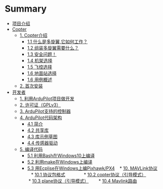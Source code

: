 # Summary

* [项目介绍](README.md)
* [Copter](copter/copter.md)
    * [1. Copter介绍](copter/1_Introducin-Copter.md)
        * [1.1 什么是多旋翼,它如何工作？](copter/1_1_How-Multicopters-work.md)
        * [1.2 组装多旋翼需要什么？](copter/1_2_What-U-will-need.md)
        * [1.3 安全问题！](copter/1_3_MultiCopter-Safety.md)
        * [1.4 机架选择](copter/1_4_Choosing-a-MultiCopter-Frame.md) 
        * [1.5 飞控选择](copter/1_5_Choosing-a-Flight-Controller.md) 
        * [1.6 地面站选择](copter/1_6_Choosing-a-Ground-Station.md)
        * [1.6 用例概述](copter/1_7_Copter-Use-Case-Overview.md) 
    * [2. 首次安装](copter/2_First-Time-Setup.md)
* [开发者](Dev/Dev.md)
    * [1. 利用ArduPilot项目做开发](Dev/1_where-to-get-the-code.md)
    * [2. 许可证（GPLv3）](Dev/2_license-gplv3.md)
    * [3. ArduPilot支持的控制器](Dev/3_supported-autopilot-controller-boards.md)
    * [4. ArduPilot代码架构](Dev/4_learning-the-ardupilot-codebase.md)
        * [4.1 简介](Dev/4_1_learning-ardupilot-introduction.md)
        * [4.2 共享库](Dev/4_2_apmcopter-programming-libraries.md)
        * [4.3 库示例草图](Dev/4_3_learning-ardupilot-the-example-sketches.md)
        * [4.4 传感器驱动](Dev/4_4_code-overview-sensor-drivers.md)
    * [5. 编译代码](Dev/5_building-the-code.md)
        * [5.1 利用Bash在Windows10上编译](Dev/5_1_building-ardupilot-onwindows10.md)
        * [5.2 利用make在Windows上编译](Dev/5_2_building-px4-with-make.md)
        * [5.3 用Ecplise在Windows上编Pixhawk/PX4](5_3_editing-the-code-with-eclipse.md)
    * [10. MAVLink协议](Dev/10_mavlink-commands.md)
        * [10.1 协议包格式](Dev/10_1_Command-package-format.md)        
        * [10.2 copter协议（引导模式）](Dev/10_2_Copter-Commands(guided-mode).md)        
        * [10.3 plane协议（引导模式）](Dev/10_3_Plane-Commands(guided-mode).md)
        * [10.4 Mavlink路由](Dev/10_4_Mavlink-Routing.md)
